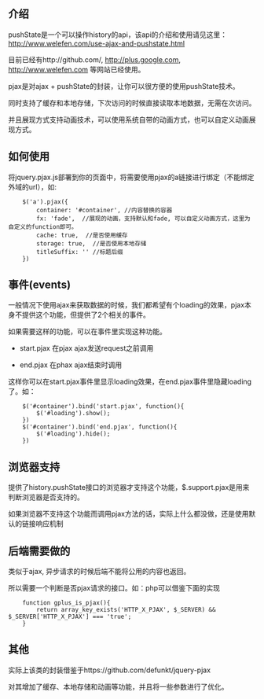 ## 介绍

pushState是一个可以操作history的api，该api的介绍和使用请见这里：http://www.welefen.com/use-ajax-and-pushstate.html

目前已经有http://github.com/, http://plus.google.com, http://www.welefen.com 等网站已经使用。

pjax是对ajax + pushState的封装，让你可以很方便的使用pushState技术。

同时支持了缓存和本地存储，下次访问的时候直接读取本地数据，无需在次访问。

并且展现方式支持动画技术，可以使用系统自带的动画方式，也可以自定义动画展现方式。


## 如何使用

将jquery.pjax.js部署到你的页面中，将需要使用pjax的a链接进行绑定（不能绑定外域的url），如:


```
	$('a').pjax({
		container: '#container', //内容替换的容器
		fx: 'fade',  //展现的动画，支持默认和fade, 可以自定义动画方式，这里为自定义的function即可。
		cache: true,  //是否使用缓存
		storage: true,  //是否使用本地存储
		titleSuffix: '' //标题后缀
	})

```
## 事件(events)

一般情况下使用ajax来获取数据的时候，我们都希望有个loading的效果，pjax本身不提供这个功能，但提供了2个相关的事件。

如果需要这样的功能，可以在事件里实现这种功能。

* start.pjax 在pjax ajax发送request之前调用

* end.pjax 在phax ajax结束时调用

这样你可以在start.pjax事件里显示loading效果，在end.pjax事件里隐藏loading了。如：

```
	$('#container').bind('start.pjax', function(){
		$('#loading').show();
	})
	$('#container').bind('end.pjax', function(){
		$('#loading').hide();
	})
```

## 浏览器支持

提供了history.pushState接口的浏览器才支持这个功能，$.support.pjax是用来判断浏览器是否支持的。

如果浏览器不支持这个功能而调用pjax方法的话，实际上什么都没做，还是使用默认的链接响应机制

## 后端需要做的

类似于ajax, 异步请求的时候后端不能将公用的内容也返回。

所以需要一个判断是否pjax请求的接口。如：php可以借鉴下面的实现

```
	function gplus_is_pjax(){
		return array_key_exists('HTTP_X_PJAX', $_SERVER) && $_SERVER['HTTP_X_PJAX'] === 'true';
	}	
```

## 其他

实际上该类的封装借鉴于https://github.com/defunkt/jquery-pjax

对其增加了缓存、本地存储和动画等功能，并且将一些参数进行了优化。

